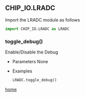 ## CHIP_IO.LRADC
Import the LRADC module as follows

  ```python
  import CHIP_IO.LRADC as LRADC
  ```

### toggle_debug()
Enable/Disable the Debug

* Parameters
  None

* Examples

  ```python
  LRADC.toggle_debug()
  ```

[home](./index.md)
